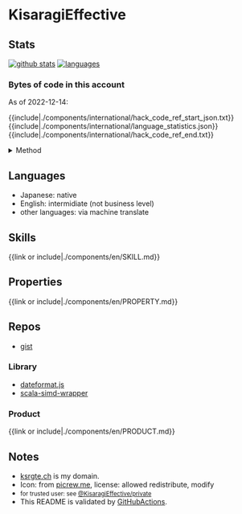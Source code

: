 # KisaragiEffective
## Stats

[![github stats](https://github-readme-stats.vercel.app/api?username=KisaragiEffective&count_private=true&show_icons=true&theme=dark)](https://github.com/anuraghazra/github-readme-stats)
[![languages](https://github-readme-stats.vercel.app/api/top-langs/?username=KisaragiEffective&theme=dark)](https://github.com/anuraghazra/github-readme-stats)

### Bytes of code in this account

As of 2022-12-14:

{{include|./components/international/hack_code_ref_start_json.txt}}
{{include|./components/international/language_statistics.json}}
{{include|./components/international/hack_code_ref_end.txt}}

<details><summary>Method</summary>

#### GraphQL query

```graphql
query { 
  user(login: "KisaragiEffective") { 
    login
    repositories(first: 100, isFork: false, privacy: PUBLIC) {
      nodes {
        name
        primaryLanguage {
          name
        }
        languages(first: 100) {
          edges {
            node {
              name
              color
            }
            size
          }
        }
        
      }
      totalDiskUsage
      pageInfo {
        endCursor
        startCursor
        hasNextPage
      }
      totalCount
    }
  }
}
```

#### Shell Script
see `scripts/language_bytes.sh`.

</details>

## Languages
- Japanese: native
- English: intermidiate (not business level)
- other languages: via machine translate

## Skills
{{link or include|./components/en/SKILL.md}}

## Properties
{{link or include|./components/en/PROPERTY.md}}

## Repos
- [gist](https://gist.github.com/KisaragiEffective)

### Library
- [dateformat.js](https://github.com/KisaragiEffective/dateformat.js)
- [scala-simd-wrapper](https://github.com/KisaragiEffective/scala-simd-wrapper)

### Product
{{link or include|./components/en/PRODUCT.md}}

## Notes
- [ksrgte.ch](https://services.ksrgte.ch) is my domain.
- Icon: from [picrew.me](https://picrew.me/image_maker/36849), license: allowed redistribute, modify
- <small>for trusted user: see [@KisaragiEffective/private](https://github.com/KisaragiEffective/private)</small>
- This README is validated by [GitHubActions](https://github.com/KisaragiEffective/KisaragiEffective/blob/live/.github/workflows/markdown-lint.yml).
